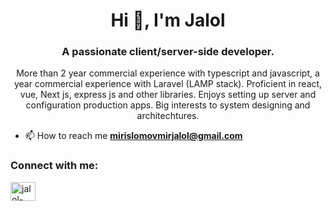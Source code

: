 <h1 align="center">Hi 👋, I'm Jalol</h1>
<h3 align="center">A passionate client/server-side developer.</h3>
<p align="center">More than 2 year commercial experience with typescript and javascript, a year commercial experience with Laravel (LAMP stack). Proficient in react, vue, Next js, express js and other libraries. Enjoys setting up server and configuration production apps. Big interests to system designing and architechtures.</p> 

- 📫 How to reach me **mirislomovmirjalol@gmail.com**

<h3 align="left">Connect with me:</h3>
<p align="left">
<a href="https://linkedin.com/in/jalol-mirislomov-5b235a1a5" target="blank"><img align="center" src="https://raw.githubusercontent.com/rahuldkjain/github-profile-readme-generator/master/src/images/icons/Social/linked-in-alt.svg" alt="jalol-mirislomov-5b235a1a5" height="30" width="40" /></a>
</p>
